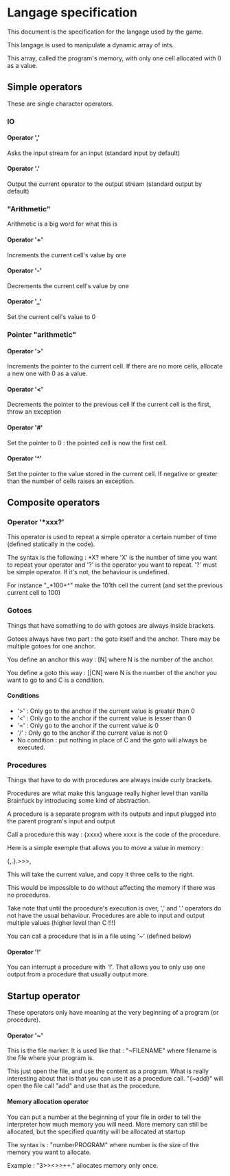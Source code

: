 # Langage specification

This document is the specification for the langage used by the game.

This langage is used to manipulate a dynamic array of ints.

This array, called the program's memory, with only one cell allocated with 0 as a value.

## Simple operators

These are single character operators.

### IO

#### Operator ','

Asks the input stream for an input (standard input by default)

#### Operator '.'

Output the current operator to the output stream (standard output by default)

### "Arithmetic"

Arithmetic is a big word for what this is

#### Operator '+'

Increments the current cell's value by one

#### Operator '-'

Decrements the current cell's value by one

#### Operator '_'

Set the current cell's value to 0

### Pointer "arithmetic"

#### Operator '>'

Increments the pointer to the current cell.
If there are no more cells, allocate a new one with 0 as a value.

#### Operator '<'

Decrements the pointer to the previous cell
If the current cell is the first, throw an exception

#### Operator '#'

Set the pointer to 0 : the pointed cell is now the first cell.

#### Operator '^'

Set the pointer to the value stored in the current cell.
If negative or greater than the number of cells raises an exception.

## Composite operators

### Operator '*xxx?'

This operator is used to repeat a simple operator a certain number of time (defined statically in the code).

The syntax is the following : *X? where 'X' is the number of time you want to repeat your operator and '?' is the operator you want to repeat.
'?' must be simple operator. If it's not, the behaviour is undefined.

For instance "_*100+^" make the 101th cell the current (and set the previous current cell to 100)

### Gotoes

Things that have something to do with gotoes are always inside brackets.

Gotoes always have two part : the goto itself and the anchor.
There may be multiple gotoes for one anchor.

You define an anchor this way : \[N\] where N is the number of the anchor.

You define a goto this way : \[|CN\] were N is the number of the anchor you want to go to and C is a condition.

#### Conditions

+ '>' : Only go to the anchor if the current value is greater than 0
+ '<' : Only go to the anchor if the current value is lesser than 0
+ '=' : Only go to the anchor if the current value is 0
+ '/' : Only go to the anchor if the current value is not 0
+ No condition : put nothing in place of C and the goto will always be executed.

### Procedures

Things that have to do with procedures are always inside curly brackets.

Procedures are what make this language really higher level than vanilla Brainfuck by introducing some kind of abstraction.

A procedure is a separate program with its outputs and input plugged into the parent program's input and output

Call a procedure this way : {xxxx} where xxxx is the code of the procedure.

Here is a simple exemple that allows you to move a value in memory :

{,.}.>>>,

This will take the current value, and copy it three cells to the right.

This would be impossible to do without affecting the memory if there was no procedures.

Take note that until the procedure's execution is over, ',' and '.' operators do not have the usual behaviour.
Procedures are able to input and output multiple values (higher level than C !!!)

You can call a procedure that is in a file using '~' (defined below)

#### Operator '!'

You can interrupt a procedure with '!'. That allows you to only use one output from a procedure that usually output more.

## Startup operator

These operators only have meaning at the very beginning of a program (or procedure).

#### Operator '~'

This is the file marker. It is used like that : "~FILENAME" where filename is the file where your program is.

This just open the file, and use the content as a program. What is really interesting about that is that you can use it as a procedure call.
"{~add}" will open the file call "add" and use that as the procedure.

#### Memory allocation operator

You can put a number at the beginning of your file in order to tell the interpreter how much memory you will need.
More memory can still be allocated, but the specified quantity will be allocated at startup

The syntax is : "numberPROGRAM" where number is the size of the memory you want to allocate.

Example : "3>><>>++." allocates memory only once.













